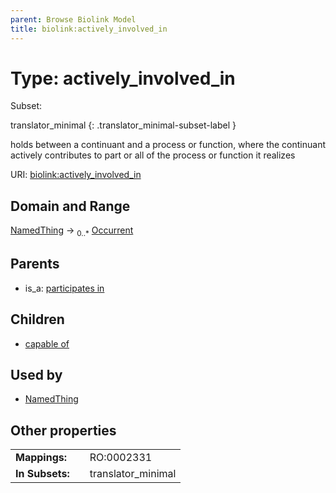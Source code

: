 ```yaml
---
parent: Browse Biolink Model
title: biolink:actively_involved_in
---
```


# Type: actively_involved_in

Subset:

translator_minimal
{: .translator_minimal-subset-label }


holds between a continuant and a process or function, where the continuant actively contributes to part or all of the process or function it realizes

URI: [biolink:actively_involved_in](https://w3id.org/biolink/vocab/actively_involved_in)

## Domain and Range

[NamedThing](NamedThing.md) ->  <sub>0..*</sub> [Occurrent](Occurrent.md)

## Parents

 *  is_a: [participates in](participates_in.md)

## Children

 *  [capable of](capable_of.md)

## Used by

 * [NamedThing](NamedThing.md)

## Other properties

|  |  |  |
| --- | --- | --- |
| **Mappings:** | | RO:0002331 |
| **In Subsets:** | | translator_minimal |

